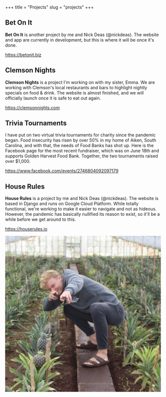 +++
title = "Projects"
slug = "projects"
+++

## Bet On It
**Bet On It** is another project by me and Nick Deas (@nickdeas). The website and app are currently in development, but this is where it will be once it's done. 

https://betonit.biz

## Clemson Nights
**Clemson Nights** is a project I'm working on with my sister, Emma. We are working with Clemson's local restaurants and bars to highlight nightly specials on food & drink. The website is almost finished, and we will officially launch once it is safe to eat out again.

https://clemsonnights.com

## Trivia Tournaments
I have put on two virtual trivia tournaments for charity since the pandemic began. Food insecurity has risen by over 50% in my home of Aiken, South Carolina, and with that, the needs of Food Banks has shot up. Here is the Facebook page for the most recent fundraiser, which was on June 18th and supports Golden Harvest Food Bank. Together, the two tournaments raised over $1,000.

https://www.facebook.com/events/2746804092097179

## House Rules
**House Rules** is a project by me and Nick Deas (@nickdeas). The website is based in Django and runs on Google Cloud Platform. While totally functional, we're working to make it easier to navigate and not as hideous. However, the pandemic has basically nullified its reason to exist, so it'll be a while before we get around to this.

https://houserules.io

![alt text lol!](/static/images/avatar.jpg "title text")